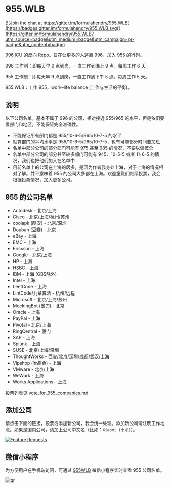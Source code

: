 # 955.WLB

[![Join the chat at https://gitter.im/formulahendry/955.WLB](https://badges.gitter.im/formulahendry/955.WLB.svg)](https://gitter.im/formulahendry/955.WLB?utm_source=badge&utm_medium=badge&utm_campaign=pr-badge&utm_content=badge)

[996.ICU](https://github.com/996icu/996.ICU) 的反向 Repo。旨在让更多的人逃离 996，加入 955 的行列。

996 工作制：即每天早 9 点到岗，一直工作到晚上 9 点。每周工作 6 天。

955 工作制：即每天早 9 点到岗，一直工作到下午 5 点。每周工作 5 天。

955.WLB：工作 955，work–life balance (工作与生活的平衡)。

## 说明

以下公司名单，基本不属于 996 的公司，相对接近 955/965 的水平，但是依旧要看部门和地区，不能保证完全准确性。

* 不能保证所有部门都是 955/10-6-5/965/10-7-5 的水平
* 就算部门的平均水平是 955/10-6-5/965/10-7-5，也有可能部分时间要加班
* 名单中部分公司的部分部门可能有 975 甚至 985 的情况，不要以偏概全
* 名单中部分公司的部分甚至较多部门可能有 945、10-5-5 或者 11-6-5 的情况，我们也把他们加入在名单中
* 目前名单上的公司在上海的居多，是因为作者我身处上海，对于上海的情况相对了解。并不意味着 955 的公司大多都在上海。欢迎童鞋们继续投票，我会根据投票情况，加入更多公司。

## 955 的公司名单

* Autodesk - 北京/上海
* Cisco - 北京/上海/杭州/苏州
* coolapk (酷安) - 北京/深圳
* Douban (豆瓣) - 北京
* eBay - 上海
* EMC - 上海
* Ericsson - 上海
* Google - 北京/上海
* HP - 上海
* HSBC - 上海
* IBM - 上海 (GBS除外)
* Intel - 上海
* LeetCode - 上海
* LintCode/九章算法 - 杭州/远程
* Microsoft - 北京/上海/苏州
* MockingBot (墨刀) - 北京
* Oracle - 上海
* PayPal - 上海
* Pivotal - 北京/上海
* RingCentral - 厦门
* SAP - 上海
* Splunk - 上海
* SUSE - 北京/上海/深圳
* ThoughtWorks - 西安/北京/深圳/成都/武汉/上海
* Vipshop (唯品会) - 上海
* VMware - 北京/上海
* WeWork - 上海
* Works Applications - 上海

投票列表见 [vote_for_955_companies.md](./vote_for_955_companies.md)

## 添加公司

请点击下面的链接，投票或添加新公司，我会统一处理。添加新公司请注明工作地点。如果是国内公司，请加上公司中文名（比如：`Xiaomi (小米)`）。

[![Feature Requests](https://cloud.githubusercontent.com/assets/390379/10127973/045b3a96-6560-11e5-9b20-31a2032956b2.png)](http://feathub.com/formulahendry/955.WLB)

## 微信小程序

为方便用户在手机端访问，可通过 [955WLB](https://github.com/formulahendry/weapp-955-wlb) 微信小程序实时查看 955 公司名单。

![qr](./images/weapp-qr.jpg)